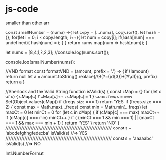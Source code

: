 # js-code
smaller than other arr

const smallNumber = (nums) =>{
	let copy  = [...nums];
  copy.sort();
  let hash = {};
  for(let i = 0; i < copy.length; i++){
  let num = copy[i];
  		if(hash[num] === undefined){
      		hash[num] = i; 
      }
  }
  return nums.map(num => hash[num]);
}

let nums = [8,4,1,2,2,3];
//console.log(nums.sort());

console.log(smallNumber(nums));

//VND format
const formatVND = (amount, prefix = '.') => {
  if (!amount) return null
  let a = amount.toString().replace(/\B(?=(\d{3})+(?!\d))/g, prefix)
  return a
}

//Sherlock and the Valid String
function isValid(s) {
  const cMap = {}
  for (let c of s) {
    cMap[c] ? cMap[c]++ : cMap[c] = 1
  }
  const freqs = new Set(Object.values(cMap))
  if (freqs.size === 1) return 'YES'
  if (freqs.size === 2) {
    const max = Math.max(...freqs)
    const min = Math.min(...freqs)
    let maxCt = 0
    let minCt = 0
    for (let c in cMap) {
      if (cMap[c] === max) maxCt++
      if (cMap[c] === min) minCt++
    }
    if (
      (minCt === 1 && min === 1) ||
      (maxCt === 1 && max === min + 1)
    ) return 'YES'
  }
  return 'NO'
}
////////////////////////////////////////////////////////////////////
const s = 'abcdefghhgfedecba'
isValid(s)
//=> YES
////////////////////////////////////////////////////////////////////
const s = 'aaaaabc'
isValid(s)
//=> NO

 Intl.NumberFormat

